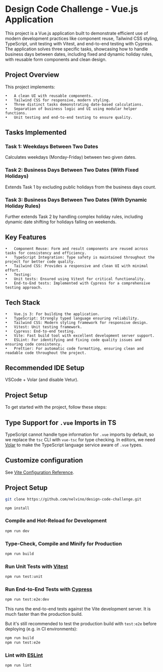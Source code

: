 # Design Code Challenge - Vue.js Application

This project is a Vue.js application built to demonstrate efficient use of modern development practices like component reuse, Tailwind CSS styling, TypeScript, unit testing with Vitest, and end-to-end testing with Cypress. The application solves three specific tasks, showcasing how to handle business days between dates, including fixed and dynamic holiday rules, with reusable form components and clean design.

## Project Overview

This project implements:

	•	A clean UI with reusable components.
	•	Tailwind CSS for responsive, modern styling.
	•	Three distinct tasks demonstrating date-based calculations.
	•	Separation of business logic and UI using modular helper functions.
	•	Unit testing and end-to-end testing to ensure quality.

## Tasks Implemented

### Task 1: Weekdays Between Two Dates
Calculates weekdays (Monday-Friday) between two given dates.

### Task 2: Business Days Between Two Dates (With Fixed Holidays)
Extends Task 1 by excluding public holidays from the business days count.

### Task 3: Business Days Between Two Dates (With Dynamic Holiday Rules)
Further extends Task 2 by handling complex holiday rules, including dynamic date shifting for holidays falling on weekends.

## Key Features

	•	Component Reuse: Form and result components are reused across tasks for consistency and efficiency.
	•	TypeScript Integration: Type safety is maintained throughout the project for better code quality.
	•	Tailwind CSS: Provides a responsive and clean UI with minimal effort.
	•	Testing:
	•	Unit tests: Ensured using Vitest for critical functionality.
	•	End-to-End tests: Implemented with Cypress for a comprehensive testing approach.

## Tech Stack

	•	Vue.js 3: For building the application.
	•	TypeScript: Strongly typed language ensuring reliability.
	•	Tailwind CSS: Modern styling framework for responsive design.
	•	Vitest: Unit testing framework.
	•	Cypress: End-to-end testing.
	•	Vite: Fast build tool with excellent development server support.	
	•	ESLint: For identifying and fixing code quality issues and ensuring code consistency.
	•	Prettier: For automatic code formatting, ensuring clean and readable code throughout the project.

## Recommended IDE Setup

VSCode + Volar (and disable Vetur).

## Project Setup

To get started with the project, follow these steps:

## Type Support for `.vue` Imports in TS

TypeScript cannot handle type information for `.vue` imports by default, so we replace the `tsc` CLI with `vue-tsc` for type checking. In editors, we need [Volar](https://marketplace.visualstudio.com/items?itemName=Vue.volar) to make the TypeScript language service aware of `.vue` types.

## Customize configuration

See [Vite Configuration Reference](https://vitejs.dev/config/).

## Project Setup

```sh
git clone https://github.com/nelvino/design-code-challenge.git
```

```sh
npm install
```

### Compile and Hot-Reload for Development

```sh
npm run dev
```

### Type-Check, Compile and Minify for Production

```sh
npm run build
```

### Run Unit Tests with [Vitest](https://vitest.dev/)

```sh
npm run test:unit
```

### Run End-to-End Tests with [Cypress](https://www.cypress.io/)

```sh
npm run test:e2e:dev
```

This runs the end-to-end tests against the Vite development server.
It is much faster than the production build.

But it's still recommended to test the production build with `test:e2e` before deploying (e.g. in CI environments):

```sh
npm run build
npm run test:e2e
```

### Lint with [ESLint](https://eslint.org/)

```sh
npm run lint
```
